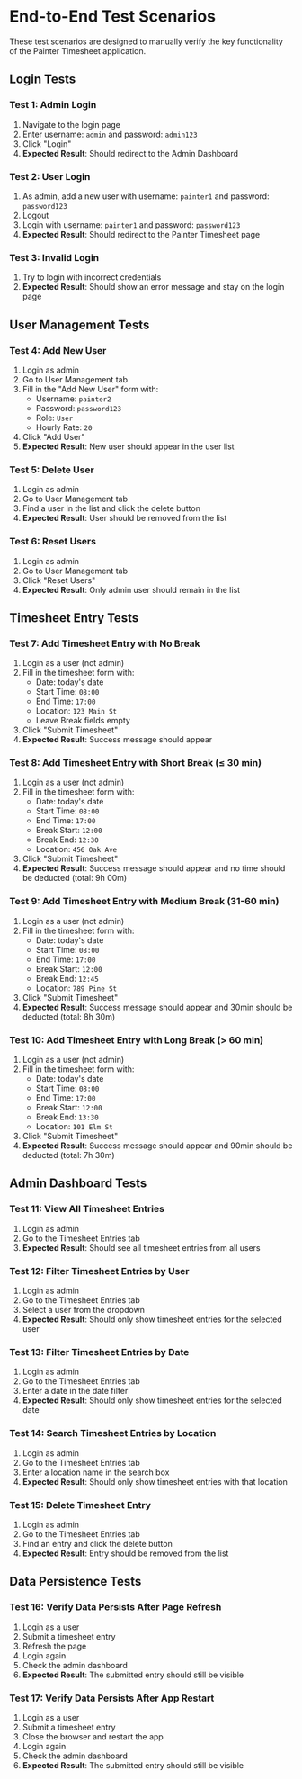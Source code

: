 # End-to-End Test Scenarios

These test scenarios are designed to manually verify the key functionality of the Painter Timesheet application.

## Login Tests

### Test 1: Admin Login
1. Navigate to the login page
2. Enter username: `admin` and password: `admin123`
3. Click "Login"
4. **Expected Result**: Should redirect to the Admin Dashboard

### Test 2: User Login
1. As admin, add a new user with username: `painter1` and password: `password123`
2. Logout
3. Login with username: `painter1` and password: `password123`
4. **Expected Result**: Should redirect to the Painter Timesheet page

### Test 3: Invalid Login
1. Try to login with incorrect credentials
2. **Expected Result**: Should show an error message and stay on the login page

## User Management Tests

### Test 4: Add New User
1. Login as admin
2. Go to User Management tab
3. Fill in the "Add New User" form with:
   - Username: `painter2`
   - Password: `password123`
   - Role: `User`
   - Hourly Rate: `20`
4. Click "Add User"
5. **Expected Result**: New user should appear in the user list

### Test 5: Delete User
1. Login as admin
2. Go to User Management tab
3. Find a user in the list and click the delete button
4. **Expected Result**: User should be removed from the list

### Test 6: Reset Users
1. Login as admin
2. Go to User Management tab
3. Click "Reset Users"
4. **Expected Result**: Only admin user should remain in the list

## Timesheet Entry Tests

### Test 7: Add Timesheet Entry with No Break
1. Login as a user (not admin)
2. Fill in the timesheet form with:
   - Date: today's date
   - Start Time: `08:00`
   - End Time: `17:00`
   - Location: `123 Main St`
   - Leave Break fields empty
3. Click "Submit Timesheet"
4. **Expected Result**: Success message should appear

### Test 8: Add Timesheet Entry with Short Break (≤ 30 min)
1. Login as a user (not admin)
2. Fill in the timesheet form with:
   - Date: today's date
   - Start Time: `08:00`
   - End Time: `17:00`
   - Break Start: `12:00`
   - Break End: `12:30`
   - Location: `456 Oak Ave`
3. Click "Submit Timesheet"
4. **Expected Result**: Success message should appear and no time should be deducted (total: 9h 00m)

### Test 9: Add Timesheet Entry with Medium Break (31-60 min)
1. Login as a user (not admin)
2. Fill in the timesheet form with:
   - Date: today's date
   - Start Time: `08:00`
   - End Time: `17:00`
   - Break Start: `12:00`
   - Break End: `12:45`
   - Location: `789 Pine St`
3. Click "Submit Timesheet"
4. **Expected Result**: Success message should appear and 30min should be deducted (total: 8h 30m)

### Test 10: Add Timesheet Entry with Long Break (> 60 min)
1. Login as a user (not admin)
2. Fill in the timesheet form with:
   - Date: today's date
   - Start Time: `08:00`
   - End Time: `17:00`
   - Break Start: `12:00`
   - Break End: `13:30`
   - Location: `101 Elm St`
3. Click "Submit Timesheet"
4. **Expected Result**: Success message should appear and 90min should be deducted (total: 7h 30m)

## Admin Dashboard Tests

### Test 11: View All Timesheet Entries
1. Login as admin
2. Go to the Timesheet Entries tab
3. **Expected Result**: Should see all timesheet entries from all users

### Test 12: Filter Timesheet Entries by User
1. Login as admin
2. Go to the Timesheet Entries tab
3. Select a user from the dropdown
4. **Expected Result**: Should only show timesheet entries for the selected user

### Test 13: Filter Timesheet Entries by Date
1. Login as admin
2. Go to the Timesheet Entries tab
3. Enter a date in the date filter
4. **Expected Result**: Should only show timesheet entries for the selected date

### Test 14: Search Timesheet Entries by Location
1. Login as admin
2. Go to the Timesheet Entries tab
3. Enter a location name in the search box
4. **Expected Result**: Should only show timesheet entries with that location

### Test 15: Delete Timesheet Entry
1. Login as admin
2. Go to the Timesheet Entries tab
3. Find an entry and click the delete button
4. **Expected Result**: Entry should be removed from the list

## Data Persistence Tests

### Test 16: Verify Data Persists After Page Refresh
1. Login as a user
2. Submit a timesheet entry
3. Refresh the page
4. Login again
5. Check the admin dashboard
6. **Expected Result**: The submitted entry should still be visible

### Test 17: Verify Data Persists After App Restart
1. Login as a user
2. Submit a timesheet entry
3. Close the browser and restart the app
4. Login again
5. Check the admin dashboard
6. **Expected Result**: The submitted entry should still be visible
